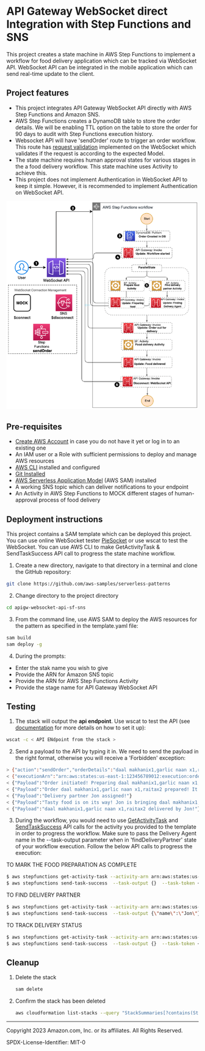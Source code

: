 # API Gateway WebSocket direct Integration with Step Functions and SNS

This project creates a state machine in AWS Step Functions to implement a workflow for food delivery application which can be tracked via WebSocket API. WebSocket API can be integrated in the mobile application which can send real-time update to the client.

## Project features

* This project integrates API Gateway WebSocket API directly with AWS Step Functions and Amazon SNS.
* AWS Step Functions creates a DynamoDB table to store the order details. We will be enabling TTL option on the table to store the order for 90 days to audit with Step Functions execution history.
* Websocket API will have 'sendOrder' route to trigger an order workflow. This route has [request validation](https://docs.aws.amazon.com/apigateway/latest/developerguide/websocket-api-request-validation.html) implemented on the WebSocket which validates if the request is according to the expected Model. 
* The state machine requires human approval states for various stages in the a food delivery workflow. This state machine uses Activity to achieve this. 
* This project does not implement Authentication in WebSocket API to keep it simple. However, it is recommended to implement Authentication on WebSocket API.

![Diagram](/ws-sf-sns.png)

## Pre-requisites

* [Create AWS Account](https://portal.aws.amazon.com/gp/aws/developer/registration/index.html) in case you do not have it yet or log in to an existing one
* An IAM user or a Role with sufficient permissions to deploy and manage AWS resources
* [AWS CLI](https://docs.aws.amazon.com/cli/latest/userguide/install-cliv2.html) installed and configured
* [Git Installed](https://git-scm.com/book/en/v2/Getting-Started-Installing-Git)
* [AWS Serverless Application Model](https://docs.aws.amazon.com/serverless-application-model/latest/developerguide/serverless-sam-cli-install.html) (AWS SAM) installed
* A working SNS topic which can deliver notifications to your endpoint
* An Activity in AWS Step Functions to MOCK different stages of human-approval process of food delivery

## Deployment instructions

This project contains a SAM template which can be deployed this project. You can use online WebSocket tester [PieSocket](https://www.piesocket.com/websocket-tester) or use wscat to test the WebSocket. You can use AWS CLI to make GetActivityTask & SendTaskSuccess API call to progress the state machine workflow.

1. Create a new directory, navigate to that directory in a terminal and clone the GitHub repository:
```bash
git clone https://github.com/aws-samples/serverless-patterns
```
2. Change directory to the project directory
```bash
cd apigw-websocket-api-sf-sns
```
3. From the command line, use AWS SAM to deploy the AWS resources for the pattern as specified in the template.yaml file:
```bash
sam build
sam deploy -g
```
4. During the prompts:
* Enter the stak name you wish to give
* Provide the ARN for Amazon SNS topic
* Provide the ARN for AWS Step Functions Activity
* Provide the stage name for API Gateway WebSocket API

## Testing

1. The stack will output the **api endpoint**. Use wscat to test the API (see [documentation](https://docs.aws.amazon.com/apigateway/latest/developerguide/apigateway-how-to-call-websocket-api-wscat.html) for more details on how to set it up):

```bash
wscat -c < API ENdpoint from the stack >
```
2. Send a payload to the API by typing it in. We need to send the payload in the right format, otherwise you will receive a 'Forbidden' exception:
```bash
> {"action":"sendOrder","orderDetails":"daal makhanix1,garlic naan x1,raitax2","customerId":"2211","restaurantDetails":"NewDeliRestaurant"}
< {"executionArn":"arn:aws:states:us-east-1:123456789012:execution:orderWorkflow-9GwbXOgAhILw:8b639bdd-0cbf-4a33-af8b-e04f2d3dd327","startDate":1.686509515191E9}
< {"Payload":"Order initiated! Preparing daal makhanix1,garlic naan x1,raitax2 and looking for a delivery partner!"}
< {"Payload":"Order daal makhanix1,garlic naan x1,raitax2 prepared! It will reach you soon."}
< {"Payload":"Delivery partner Jon assigned!"}
< {"Payload":"Tasty food is on its way! Jon is bringing daal makhanix1,garlic naan x1,raitax2!"}
< {"Payload":"daal makhanix1,garlic naan x1,raitax2 delivered by Jon!"}
```
3. During the workflow, you would need to use [GetActivityTask](https://docs.aws.amazon.com/step-functions/latest/apireference/API_GetActivityTask.html) and [SendTaskSuccess](https://docs.aws.amazon.com/step-functions/latest/apireference/API_SendTaskSuccess.html) API calls for the activity you provided to the template in order to progress the workflow. Make sure to pass the Delivery Agent name in the --task-output parameter when in 'findDeliveryPartner' state of your workflow execution. Follow the below API calls to progress the execution:

TO MARK THE FOOD PREPARATION AS COMPLETE
```bash
$ aws stepfunctions get-activity-task --activity-arn arn:aws:states:us-east-1:123456789012:activity:prepareFoodActivity
$ aws stepfunctions send-task-success  --task-output {}  --task-token <TASK_TOKEN_RECEIVED_FROM_PREVIOUS_STEP>
```
TO FIND DELIVERY PARTNER
```bash
$ aws stepfunctions get-activity-task --activity-arn arn:aws:states:us-east-1:123456789012:activity:findDeliveryPartnerActivity
$ aws stepfunctions send-task-success  --task-output {\"name\":\"Jon\"} --task-token <TASK_TOKEN_RECEIVED_FROM_PREVIOUS_STEP>
```
TO TRACK DELIVERY STATUS
```bash
$ aws stepfunctions get-activity-task --activity-arn arn:aws:states:us-east-1:123456789012:activity:deliveryStatusActivity
$ aws stepfunctions send-task-success  --task-output {}  --task-token <TASK_TOKEN_RECEIVED_FROM_PREVIOUS_STEP>
```

## Cleanup
 
1. Delete the stack
    ```bash
    sam delete
    ```
2. Confirm the stack has been deleted
    ```bash
    aws cloudformation list-stacks --query "StackSummaries[?contains(StackName,'STACK_NAME')].StackStatus"
    ```
----
Copyright 2023 Amazon.com, Inc. or its affiliates. All Rights Reserved.

SPDX-License-Identifier: MIT-0